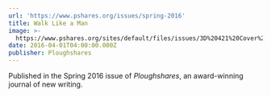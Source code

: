 ```yaml
---
url: 'https://www.pshares.org/issues/spring-2016'
title: Walk Like a Man
image: >-
  https://www.pshares.org/sites/default/files/issues/3D%20421%20Cover%20Revised.jpg
date: 2016-04-01T04:00:00.000Z
publisher: Ploughshares
---
```


Published in the Spring 2016 issue of *Ploughshares*, an award-winning journal of new writing.
